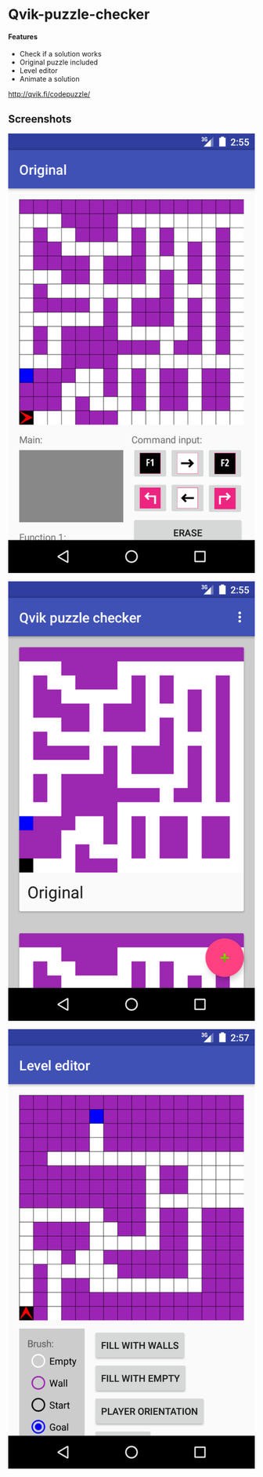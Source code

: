 # Qvik-puzzle-checker

#### Features
- Check if a solution works
- Original puzzle included
- Level editor
- Animate a solution

http://qvik.fi/codepuzzle/

## Screenshots
![Screenshot 1](/screen1.png?raw=true "Solution checker")

![Screenshot 2](/screen2.png?raw=true "List of levels")

![Screenshot 3](/screen3.png?raw=true "Level editor")
